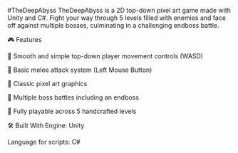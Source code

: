 #TheDeepAbyss
TheDeepAbyss is a 2D top-down pixel art game made with Unity and C#. Fight your way through 5 levels filled with enemies and face off against multiple bosses, culminating in a challenging endboss battle.



🎮 Features

🔹 Smooth and simple top-down player movement controls (WASD)

🔹 Basic melee attack system (Left Mouse Button)

🔹 Classic pixel art graphics

🔹 Multiple boss battles including an endboss

🔹 Fully playable across 5 handcrafted levels


🛠️ Built With
Engine: Unity

Language for scripts: C#
